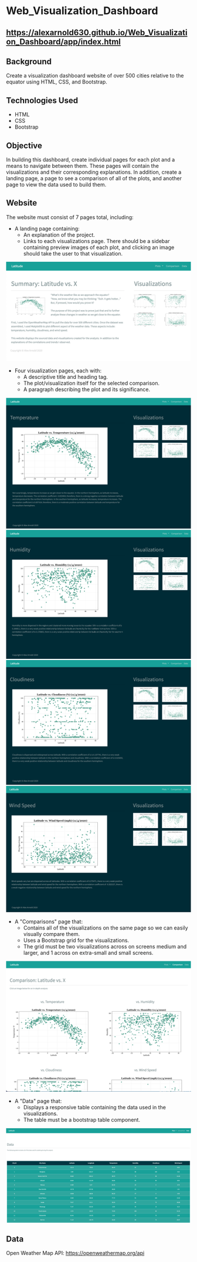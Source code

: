 # Web_Visualization_Dashboard

## https://alexarnold630.github.io/Web_Visualization_Dashboard/app/index.html

## Background
Create a visualization dashboard website of over 500 cities relative to the equator using HTML, CSS, and Bootstrap.

## Technologies Used
- HTML
- CSS
- Bootstrap

## Objective
In building this dashboard, create individual pages for each plot and a means to navigate between them. These pages will contain the visualizations and their corresponding explanations. In addition, create a landing page, a page to see a comparison of all of the plots, and another page to view the data used to build them.

## Website
The website must consist of 7 pages total, including:

- A landing page containing:
    - An explanation of the project.
    - Links to each visualizations page. There should be a sidebar containing preview images of each plot, and clicking an image should take the user to that visualization.

![Landing-Page](app/assets/images/landing.png)

- Four visualization pages, each with:
    - A descriptive title and heading tag.
    - The plot/visualization itself for the selected comparison.
    - A paragraph describing the plot and its significance.

![Temperature](app/assets/images/temperautre.png)
![Humidity](app/assets/images/humidity.png)
![Cloudiness](app/assets/images/cloudiness.png)
![Wind-Speed](app/assets/images/wind_speed.png)

- A "Comparisons" page that:
    - Contains all of the visualizations on the same page so we can easily visually compare them.
    - Uses a Bootstrap grid for the visualizations.
    - The grid must be two visualizations across on screens medium and larger, and 1 across on extra-small and small screens.

![Comparison](app/assets/images/comparison.png)


- A "Data" page that:
    - Displays a responsive table containing the data used in the visualizations.
    - The table must be a bootstrap table component. 

![Data](app/assets/images/data.png)

## Data
Open Weather Map API: https://openweathermap.org/api